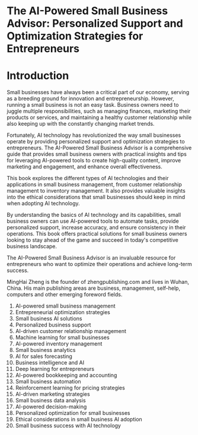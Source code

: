 # The AI-Powered Small Business Advisor: Personalized Support and Optimization Strategies for Entrepreneurs

# Introduction

Small businesses have always been a critical part of our economy, serving as a breeding ground for innovation and entrepreneurship. However, running a small business is not an easy task. Business owners need to juggle multiple responsibilities, such as managing finances, marketing their products or services, and maintaining a healthy customer relationship while also keeping up with the constantly changing market trends.

Fortunately, AI technology has revolutionized the way small businesses operate by providing personalized support and optimization strategies to entrepreneurs. The AI-Powered Small Business Advisor is a comprehensive guide that provides small business owners with practical insights and tips for leveraging AI-powered tools to create high-quality content, improve marketing and engagement, and enhance overall effectiveness.

This book explores the different types of AI technologies and their applications in small business management, from customer relationship management to inventory management. It also provides valuable insights into the ethical considerations that small businesses should keep in mind when adopting AI technology.

By understanding the basics of AI technology and its capabilities, small business owners can use AI-powered tools to automate tasks, provide personalized support, increase accuracy, and ensure consistency in their operations. This book offers practical solutions for small business owners looking to stay ahead of the game and succeed in today's competitive business landscape.

The AI-Powered Small Business Advisor is an invaluable resource for entrepreneurs who want to optimize their operations and achieve long-term success.

MingHai Zheng is the founder of zhengpublishing.com and lives in Wuhan, China. His main publishing areas are business, management, self-help, computers and other emerging foreword fields.



1. AI-powered small business management
2. Entrepreneurial optimization strategies
3. Small business AI solutions
4. Personalized business support
5. AI-driven customer relationship management
6. Machine learning for small businesses
7. AI-powered inventory management
8. Small business analytics
9. AI for sales forecasting
10. Business intelligence and AI
11. Deep learning for entrepreneurs
12. AI-powered bookkeeping and accounting
13. Small business automation
14. Reinforcement learning for pricing strategies
15. AI-driven marketing strategies
16. Small business data analysis
17. AI-powered decision-making
18. Personalized optimization for small businesses
19. Ethical considerations in small business AI adoption
20. Small business success with AI technology

